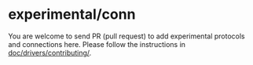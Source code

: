 # experimental/conn

You are welcome to send PR (pull request) to add experimental protocols and
connections here. Please follow the instructions in
[doc/drivers/contributing/](https://periph.io/doc/drivers/contributing/).
